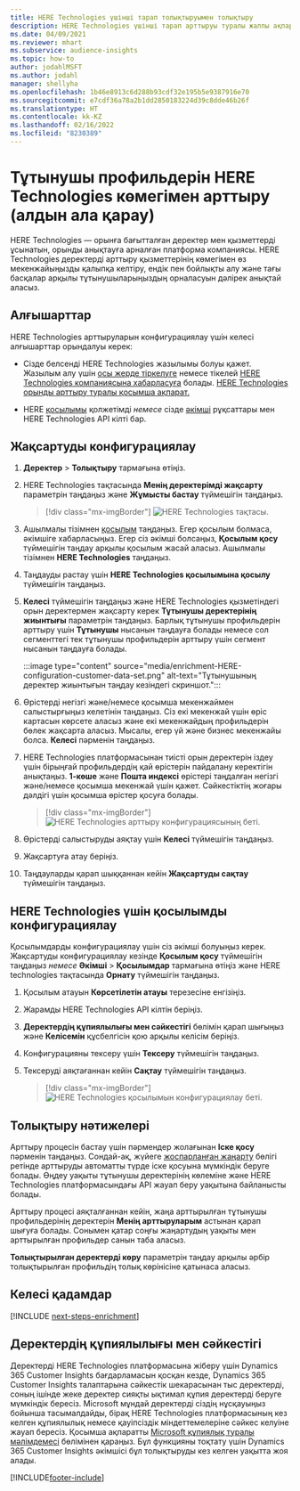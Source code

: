 ```yaml
---
title: HERE Technologies үшінші тарап толықтыруымен толықтыру
description: HERE Technologies үшінші тарап арттыруы туралы жалпы ақпарат.
ms.date: 04/09/2021
ms.reviewer: mhart
ms.subservice: audience-insights
ms.topic: how-to
author: jodahlMSFT
ms.author: jodahl
manager: shellyha
ms.openlocfilehash: 1b46e8913c6d288b93cdf32e195b5e9387916e70
ms.sourcegitcommit: e7cdf36a78a2b1dd2850183224d39c8dde46b26f
ms.translationtype: HT
ms.contentlocale: kk-KZ
ms.lasthandoff: 02/16/2022
ms.locfileid: "8230389"
---
```

# <a name="enrichment-of-customer-profiles-with-here-technologies-preview"></a>Тұтынушы профильдерін HERE Technologies көмегімен арттыру (алдын ала қарау)

HERE Technologies — орынға бағытталған деректер мен қызметтерді ұсынатын, орынды анықтауға арналған платформа компаниясы. HERE Technologies деректерді арттыру қызметтерінің көмегімен өз мекенжайыңызды қалыпқа келтіру, ендік пен бойлықты алу және тағы басқалар арқылы тұтынушыларыңыздың орналасуын дәлірек анықтай аласыз.

## <a name="prerequisites"></a>Алғышарттар

HERE Technologies арттыруларын конфигурациялау үшін келесі алғышарттар орындалуы керек:

- Сізде белсенді HERE Technologies жазылымы болуы қажет. Жазылым алу үшін [осы жерде тіркелуге](https://developer.here.com/sign-up?utm_medium=referral&utm_source=Microsoft-Dynamics-CI&create=Freemium-Basic) немесе тікелей [HERE Technologies компаниясына хабарласуға](https://developer.here.com/help?utm_medium=referral&utm_source=Microsoft-Dynamics-CI#how-can-we-help-you) болады. [HERE Technologies орынды арттыру туралы қосымша ақпарат.](https://developer.here.com/location-enrichment?cid=Dev-MicrosoftDynamics-DB-0-Dev-&utm_source=MicrosoftDynamics&utm_medium=referral&utm_campaign=Online_Dev_ReferralMicrosoft)

- HERE [қосылымы](connections.md) қолжетімді *немесе* сізде [әкімші](permissions.md#administrator) рұқсаттары мен HERE Technologies API кілті бар.

## <a name="configure-the-enrichment"></a>Жақсартуды конфигурациялау

1. **Деректер** > **Толықтыру** тармағына өтіңіз. 

1. HERE Technologies тақтасында **Менің деректерімді жақсарту** параметрін таңдаңыз және **Жұмысты бастау** түймешігін таңдаңыз.

   > [!div class="mx-imgBorder"]
   > ![HERE Technologies тақтасы.](media/HERE-tile.png "HERE Technologies тақтасы")

1. Ашылмалы тізімнен [қосылым](connections.md) таңдаңыз. Егер қосылым болмаса, әкімшіге хабарласыңыз. Егер сіз әкімші болсаңыз, **Қосылым қосу** түймешігін таңдау арқылы қосылым жасай аласыз. Ашылмалы тізімнен **HERE Technologies** таңдаңыз. 

1. Таңдауды растау үшін **HERE Technologies қосылымына қосылу** түймешігін таңдаңыз.

1.  **Келесі** түймешігін таңдаңыз және HERE Technologies қызметіндегі орын деректермен жақсарту керек **Тұтынушы деректерінің жиынтығы** параметрін таңдаңыз. Барлық тұтынушы профильдерін арттыру үшін **Тұтынушы** нысанын таңдауға болады немесе сол сегменттегі тек тұтынушы профильдерін арттыру үшін сегмент нысанын таңдауға болады.

    :::image type="content" source="media/enrichment-HERE-configuration-customer-data-set.png" alt-text="Тұтынушының деректер жиынтығын таңдау кезіндегі скриншот.":::

1. Өрістерді негізгі және/немесе қосымша мекенжаймен салыстырғыңыз келетінін таңдаңыз. Сіз екі мекенжай үшін өріс картасын көрсете аласыз және екі мекенжайдың профильдерін бөлек жақсарта аласыз. Мысалы, егер үй және бизнес мекенжайы болса. **Келесі** пәрменін таңдаңыз.

1. HERE Technologies платформасынан тиісті орын деректерін іздеу үшін бірыңғай профильдердің қай өрістерін пайдалану керектігін анықтаңыз. **1-көше** және **Пошта индексі** өрістері таңдалған негізгі және/немесе қосымша мекенжай үшін қажет. Сәйкестіктің жоғары дәлдігі үшін қосымша өрістер қосуға болады.

   > [!div class="mx-imgBorder"]
   > ![HERE Technologies арттыру конфигурациясының беті.](media/enrichment-HERE-configuration.png "HERE Technologies арттыру конфигурациясының беті")

1. Өрістерді салыстыруды аяқтау үшін **Келесі** түймешігін таңдаңыз.

1. Жақсартуға атау беріңіз. 

1. Таңдауларды қарап шыққаннан кейін **Жақсартуды сақтау** түймешігін таңдаңыз.

## <a name="configure-the-connection-for-here-technologies"></a>HERE Technologies үшін қосылымды конфигурациялау 

Қосылымдарды конфигурациялау үшін сіз әкімші болуыңыз керек. Жақсартуды конфигурациялау кезінде **Қосылым қосу** түймешігін таңдаңыз *немесе* **Әкімші** > **Қосылымдар** тармағына өтіңіз және HERE technologies тақтасында **Орнату** түймешігін таңдаңыз.

1. Қосылым атауын **Көрсетілетін атауы** терезесіне енгізіңіз.

1. Жарамды HERE Technologies API кілтін беріңіз.

1. **Деректердің құпиялылығы мен сәйкестігі** бөлімін қарап шығыңыз және **Келісемін** құсбелгісін қою арқылы келісім беріңіз.

1. Конфигурацияны тексеру үшін **Тексеру** түймешігін таңдаңыз.

1. Тексеруді аяқтағаннан кейін **Сақтау** түймешігін таңдаңыз.

   > [!div class="mx-imgBorder"]
   > ![HERE Technologies қосылымын конфигурациялау беті.](media/enrichment-HERE-connection.png "HERE Technologies қосылымын конфигурациялау беті")

## <a name="enrichment-results"></a>Толықтыру нәтижелері

Арттыру процесін бастау үшін пәрмендер жолағынан **Іске қосу** пәрменін таңдаңыз. Сондай-ақ, жүйеге [жоспарланған жаңарту](system.md#schedule-tab) бөлігі ретінде арттыруды автоматты түрде іске қосуына мүмкіндік беруге болады. Өңдеу уақыты тұтынушы деректерінің көлеміне және HERE Technologies платформасындағы API жауап беру уақытына байланысты болады.

Арттыру процесі аяқталғаннан кейін, жаңа арттырылған тұтынушы профильдерінің деректерін **Менің арттыруларым** астынан қарап шығуға болады. Сонымен қатар соңғы жаңартудың уақыты мен арттырылған профильдер санын таба аласыз.

**Толықтырылған деректерді көру** параметрін таңдау арқылы әрбір толықтырылған профильдің толық көрінісіне қатынаса аласыз.

## <a name="next-steps"></a>Келесі қадамдар

[!INCLUDE [next-steps-enrichment](../includes/next-steps-enrichment.md)]

## <a name="data-privacy-and-compliance"></a>Деректердің құпиялылығы мен сәйкестігі

Деректерді HERE Technologies платформасына жіберу үшін Dynamics 365 Customer Insights бағдарламасын қосқан кезде, Dynamics 365 Customer Insights талаптарына сәйкестік шекарасынан тыс деректерді, соның ішінде жеке деректер сияқты ықтимал құпия деректерді беруге мүмкіндік бересіз. Microsoft мұндай деректерді сіздің нұсқауыңыз бойынша тасымалдайды, бірақ HERE Technologies платформасының кез келген құпиялылық немесе қауіпсіздік міндеттемелеріне сәйкес келуіне жауап бересіз. Қосымша ақпаратты [Microsoft құпиялық туралы мәлімдемесі](https://go.microsoft.com/fwlink/?linkid=396732) бөлімінен қараңыз.
Бұл функцияны тоқтату үшін Dynamics 365 Customer Insights әкімшісі бұл толықтыруды кез келген уақытта жоя алады.


[!INCLUDE[footer-include](../includes/footer-banner.md)]
